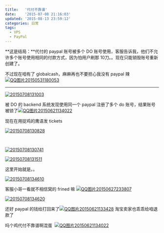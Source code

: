 ```yaml
---
title:   '代付不靠谱'
date:    '2015-07-08 21:16:03'
updated: '2015-08-13 23:59:12'
categories: 日常
tags:
  - VPS
  - PayPal
---
```


**这是结局：**代付的 paypal 账号被多个 DO 账号使用，客服告诉我，他们不允许多个账号使用相同的付款方式，因为怕用户刷那 10刀。。现在只能销毁账号重新创建了。

不过现在咱有了 globalcash，麻麻再也不要担心我没有 paypal 辣 [![QQ图片20150531180053](https://img.prin.studio/images/2015/05/2015-05-31_10-01-03.jpg)](https://img.prin.studio/images/2015/05/2015-05-31_10-01-03.jpg)

----------

[![20150708131003](https://img.prin.studio/images/2015/07/2015-07-08_05-10-22-1024x332.png)](https://img.prin.studio/images/2015/07/2015-07-08_05-10-22.png)

被 DO 的 backend 系统发现使用同一个 paypal 注册了多个 do 账号，结果账号被锁了[![QQ图片20150621134022](https://img.prin.studio/images/2015/06/2015-06-21_05-40-30.gif)](https://img.prin.studio/images/2015/06/2015-06-21_05-40-30.gif)

现在在用捉鸡的鹰语发 tickets

[![20150708130828](https://img.prin.studio/images/2015/07/2015-07-08_05-12-02.png)](https://img.prin.studio/images/2015/07/2015-07-08_05-12-02.png)

 

[![20150708130741](https://img.prin.studio/images/2015/07/2015-07-08_05-12-18.png)](https://img.prin.studio/images/2015/07/2015-07-08_05-12-18.png)

[![20150708131511](https://img.prin.studio/images/2015/07/2015-07-08_05-15-17.png)](https://img.prin.studio/images/2015/07/2015-07-08_05-15-17.png)

<!--more-->

这里开始就是。。

[![20150708134610](https://img.prin.studio/images/2015/07/2015-07-08_06-27-36.png)](https://img.prin.studio/images/2015/07/2015-07-08_06-27-36.png)

客服小哥一看就不相信窝的 frined 嘛 [![QQ图片20150627233807](https://img.prin.studio/images/2015/06/2015-06-27_15-39-05.jpg)](https://img.prin.studio/images/2015/06/2015-06-27_15-39-05.jpg)

[![20150708134620](https://img.prin.studio/images/2015/07/2015-07-08_06-28-52.png)](https://img.prin.studio/images/2015/07/2015-07-08_06-28-52.png)

还好 paypal 的钱给打回来了[![QQ图片20150621133428](https://img.prin.studio/images/2015/06/2015-06-21_05-34-38.jpg)](https://img.prin.studio/images/2015/06/2015-06-21_05-34-38.jpg) 淘宝卖家也乖乖给咱退款了

吗个鸡代付不靠谱啊混蛋  [![QQ图片20150621134022](https://img.prin.studio/images/2015/06/2015-06-21_05-40-30.gif)](https://img.prin.studio/images/2015/06/2015-06-21_05-40-30.gif)
